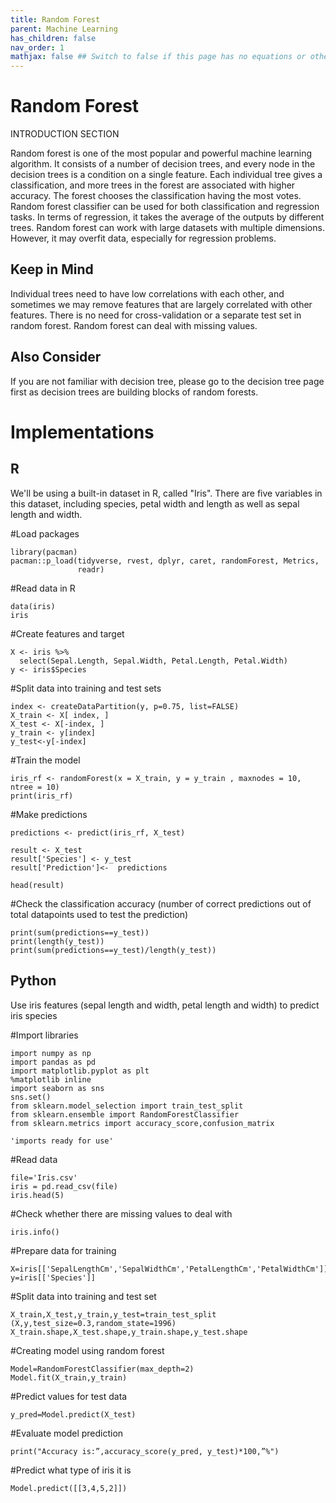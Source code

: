 ```yaml
---
title: Random Forest
parent: Machine Learning
has_children: false
nav_order: 1
mathjax: false ## Switch to false if this page has no equations or other math rendering.
---
```


# Random Forest

INTRODUCTION SECTION

Random forest is one of the most popular and powerful machine learning algorithm. It consists of a number of decision trees, and every node in the decision trees is a condition on a single feature. Each individual tree gives a classification, and more trees in the forest are associated with higher accuracy. The forest chooses the classification having the most votes. Random forest classifier can be used for both classification and regression tasks. In terms of regression, it takes the average of the outputs by different trees. Random forest can work with large datasets with multiple dimensions. However, it may overfit data, especially for regression problems.

## Keep in Mind

Individual trees need to have low correlations with each other, and sometimes we may remove features that are largely correlated with other features.
There is no need for cross-validation or a separate test set in random forest.
Random forest can deal with missing values.

## Also Consider

If you are not familiar with decision tree, please go to the decision tree page first as decision trees are building blocks of random forests.

# Implementations

## R

We'll be using a built-in dataset in R, called "Iris". There are five variables in this dataset, including species, petal width and length as well as sepal length and width. 

#Load packages

```
library(pacman)
pacman::p_load(tidyverse, rvest, dplyr, caret, randomForest, Metrics,
               readr)
```

#Read data in R

```
data(iris)
iris
```

#Create features and target

```
X <- iris %>%
  select(Sepal.Length, Sepal.Width, Petal.Length, Petal.Width)
y <- iris$Species
```

#Split data into training and test sets

```
index <- createDataPartition(y, p=0.75, list=FALSE)
X_train <- X[ index, ]
X_test <- X[-index, ]
y_train <- y[index]
y_test<-y[-index]
```

#Train the model

```
iris_rf <- randomForest(x = X_train, y = y_train , maxnodes = 10, ntree = 10)
print(iris_rf)
```

#Make predictions

```
predictions <- predict(iris_rf, X_test)

result <- X_test
result['Species'] <- y_test
result['Prediction']<-  predictions

head(result)
```

#Check the classification accuracy (number of correct predictions out of total datapoints used to test the prediction)

```
print(sum(predictions==y_test))
print(length(y_test))
print(sum(predictions==y_test)/length(y_test))
```


## Python

Use iris features (sepal length and width, petal length and width) to predict iris species

#Import libraries

```
import numpy as np
import pandas as pd
import matplotlib.pyplot as plt
%matplotlib inline
import seaborn as sns
sns.set()
from sklearn.model_selection import train_test_split
from sklearn.ensemble import RandomForestClassifier
from sklearn.metrics import accuracy_score,confusion_matrix

'imports ready for use'
```

#Read data

```
file='Iris.csv'
iris = pd.read_csv(file)
iris.head(5)
```

#Check whether there are missing values to deal with

```
iris.info()
```

#Prepare data for training 

```
X=iris[['SepalLengthCm','SepalWidthCm','PetalLengthCm','PetalWidthCm']]
y=iris[['Species']]
```

#Split data into training and test set

```
X_train,X_test,y_train,y_test=train_test_split (X,y,test_size=0.3,random_state=1996)
X_train.shape,X_test.shape,y_train.shape,y_test.shape
```

#Creating model using random forest

```
Model=RandomForestClassifier(max_depth=2)
Model.fit(X_train,y_train)
```

#Predict values for test data

```
y_pred=Model.predict(X_test)
```

#Evaluate model prediction

```
print("Accuracy is:”,accuracy_score(y_pred, y_test)*100,”%")
```

#Predict what type of iris it is 

```
Model.predict([[3,4,5,2]])
```
